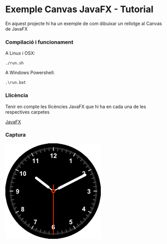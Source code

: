 # Exemple Canvas JavaFX - Tutorial #

En aquest projecte hi ha un exemple de com dibuixar un rellotge al Canvas de JavaFX

### Compilació i funcionament ###

A Linux i OSX:

```
./run.sh
```

A Windows Powershell:

```
.\run.bat
```

### Llicència ###

Tenir en compte les llicències JavaFX que hi ha en cada una de les respectives carpetes

[JavaFX](https://openjdk.org/projects/openjfx/)

### Captura ###

![Rellotge](./assets/icon.png)

